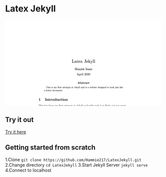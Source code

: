 # Latex Jekyll
![Alt text](./LatexJekyll.png?raw=true "LatexJekyll website")
## Try it out
[Try it here](https://unruffled-ardinghelli-55d901.netlify.app)

## Getting started from scratch
1.Clone
```git clone https://github.com/Hammie217/LatexJekyll.git```
2.Change directory
```cd LatexJekyll```
3.Start Jekyll Server
```jekyll serve```
4.Connect to localhost
